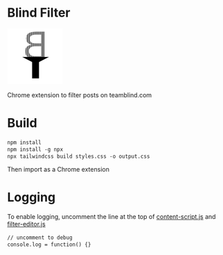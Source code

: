 # Blind Filter

![Blind Filter logo](images/icon-128.png)

Chrome extension to filter posts on teamblind.com

# Build

```
npm install
npm install -g npx
npx tailwindcss build styles.css -o output.css
```

Then import as a Chrome extension

# Logging

To enable logging, uncomment the line at the top of [content-script.js](content-script.js) and [filter-editor.js](filter-editor.js)

```
// uncomment to debug
console.log = function() {}
```
